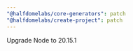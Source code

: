 ```yaml
---
"@halfdomelabs/core-generators": patch
"@halfdomelabs/create-project": patch
---
```


Upgrade Node to 20.15.1
